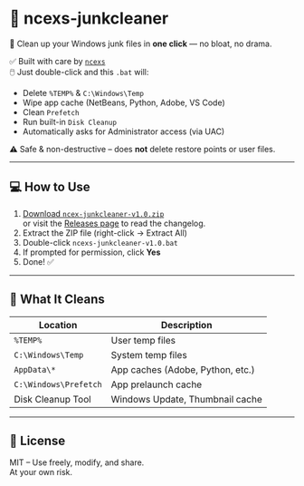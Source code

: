 # 🧹 ncexs-junkcleaner

🧼 Clean up your Windows junk files in **one click** — no bloat, no drama.

✅ Built with care by [`ncexs`](https://github.com/ncexs)  
🖱️ Just double-click and this `.bat` will:
- Delete `%TEMP%` & `C:\Windows\Temp`
- Wipe app cache (NetBeans, Python, Adobe, VS Code)
- Clean `Prefetch`
- Run built-in `Disk Cleanup`
- Automatically asks for Administrator access (via UAC)

⚠️ Safe & non-destructive – does **not** delete restore points or user files.

---

## 💻 How to Use

1. [Download `ncex-junkcleaner-v1.0.zip`](https://github.com/ncexs/ncexs-junkcleaner/releases/download/v1.0/ncexs-junkcleaner-v1.0.zip)  
   or visit the [Releases page](https://github.com/ncexs/ncexs-junkcleaner/releases) to read the changelog.
2. Extract the ZIP file (right-click → Extract All)
3. Double-click `ncexs-junkcleaner-v1.0.bat`
4. If prompted for permission, click **Yes**
5. Done! ✅

---

## 🔐 What It Cleans

| Location                    | Description                       |
|----------------------------|-----------------------------------|
| `%TEMP%`                   | User temp files                   |
| `C:\Windows\Temp`          | System temp files                 |
| `AppData\*`                | App caches (Adobe, Python, etc.) |
| `C:\Windows\Prefetch`      | App prelaunch cache               |
| Disk Cleanup Tool          | Windows Update, Thumbnail cache  |

---

## 🤝 License

MIT – Use freely, modify, and share.  
At your own risk.
